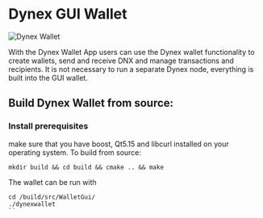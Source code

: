 # Dynex GUI Wallet

![Dynex Wallet](https://github.com/dynexcoin/Dynex-Wallet-App/raw/main/dynexwallet.png)

With the Dynex Wallet App users can use the Dynex wallet functionality to create wallets, send and receive DNX and manage transactions and recipients. It is not necessary to run a separate Dynex node, everything is built into the GUI wallet.

## Build Dynex Wallet from source:

### Install prerequisites

make sure that you have boost, Qt5.15 and libcurl installed on your operating system. To build from source:

```
mkdir build && cd build && cmake .. && make
```

The wallet can be run with

```
cd /build/src/WalletGui/
./dynexwallet
``
